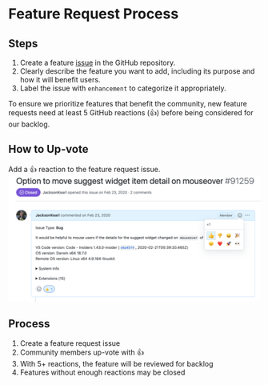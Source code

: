 # Feature Request Process

## Steps

1. Create a feature [issue](https://github.com/ecubus/EcuBus-Pro/issues/new/choose) in the GitHub repository.
2. Clearly describe the feature you want to add, including its purpose and how it will benefit users.
3. Label the issue with `enhancement` to categorize it appropriately.

To ensure we prioritize features that benefit the community, new feature requests need at least 5 GitHub reactions (👍) before being considered for our backlog.

## How to Up-vote
Add a 👍 reaction to the feature request issue.
![alt text](feature.png)
## Process
1. Create a feature request issue
2. Community members up-vote with 👍
3. With 5+ reactions, the feature will be reviewed for backlog
4. Features without enough reactions may be closed